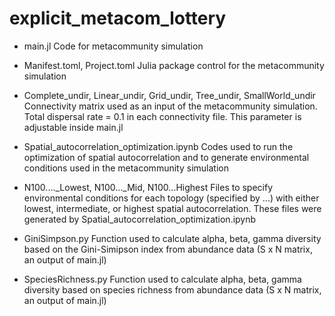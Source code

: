# explicit_metacom_lottery

* main.jl
Code for metacommunity simulation

* Manifest.toml, Project.toml
Julia package control for the metacommunity simulation

* Complete_undir, Linear_undir, Grid_undir, Tree_undir, SmallWorld_undir
Connectivity matrix used as an input of the metacommunity simulation.
Total dispersal rate = 0.1 in each connectivity file. This parameter is adjustable inside main.jl

* Spatial_autocorrelation_optimization.ipynb
Codes used to run the optimization of spatial autocorrelation and to generate environmental conditions used in the metacommunity simulation

* N100...._Lowest, N100..._Mid, N100...Highest
Files to specify environmental conditions for each topology (specified by ...) with either lowest, intermediate, or highest spatial autocorrelation.
These files were generated by Spatial_autocorrelation_optimization.ipynb

* GiniSimpson.py
Function used to calculate alpha, beta, gamma diversity based on the Gini-Simipson index from abundance data (S x N matrix, an output of main.jl)

* SpeciesRichness.py
Function used to calculate alpha, beta, gamma diversity based on species richness from abundance data (S x N matrix, an output of main.jl)
